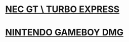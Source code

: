 # [NEC GT \ TURBO EXPRESS](Nec_GT/README.md)
# [NINTENDO GAMEBOY DMG](Nintendo_gameboy_DMG/README.md)
